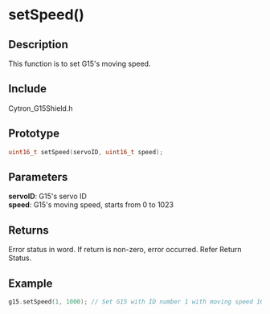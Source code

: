 # setSpeed() #

## Description ##
This function is to set G15's moving speed.

## Include ##
Cytron_G15Shield.h

## Prototype ##
```c
uint16_t setSpeed(servoID, uint16_t speed);
```

## Parameters ##
**servoID**: G15's servo ID<br/>
**speed**: G15's moving speed, starts from 0 to 1023

## Returns ##
Error status in word. If return is non-zero, error occurred. Refer Return Status.

## Example ##
```c
g15.setSpeed(1, 1000); // Set G15 with ID number 1 with moving speed 1000
```